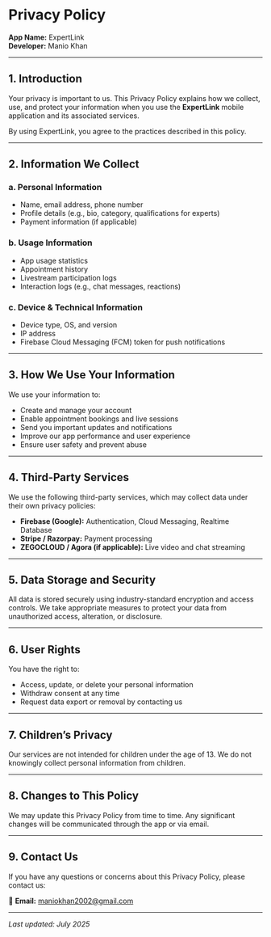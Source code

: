 # Privacy Policy

**App Name:** ExpertLink  
**Developer:** Manio Khan

---

## 1. Introduction

Your privacy is important to us. This Privacy Policy explains how we collect, use, and protect your information when you use the **ExpertLink** mobile application and its associated services.

By using ExpertLink, you agree to the practices described in this policy.

---

## 2. Information We Collect

### a. Personal Information
- Name, email address, phone number  
- Profile details (e.g., bio, category, qualifications for experts)  
- Payment information (if applicable)  

### b. Usage Information
- App usage statistics  
- Appointment history  
- Livestream participation logs  
- Interaction logs (e.g., chat messages, reactions)  

### c. Device & Technical Information
- Device type, OS, and version  
- IP address  
- Firebase Cloud Messaging (FCM) token for push notifications  

---

## 3. How We Use Your Information

We use your information to:
- Create and manage your account  
- Enable appointment bookings and live sessions  
- Send you important updates and notifications  
- Improve our app performance and user experience  
- Ensure user safety and prevent abuse  

---

## 4. Third-Party Services

We use the following third-party services, which may collect data under their own privacy policies:

- **Firebase (Google):** Authentication, Cloud Messaging, Realtime Database  
- **Stripe / Razorpay:** Payment processing  
- **ZEGOCLOUD / Agora (if applicable):** Live video and chat streaming  

---

## 5. Data Storage and Security

All data is stored securely using industry-standard encryption and access controls. We take appropriate measures to protect your data from unauthorized access, alteration, or disclosure.

---

## 6. User Rights

You have the right to:
- Access, update, or delete your personal information  
- Withdraw consent at any time  
- Request data export or removal by contacting us  

---

## 7. Children’s Privacy

Our services are not intended for children under the age of 13. We do not knowingly collect personal information from children.

---

## 8. Changes to This Policy

We may update this Privacy Policy from time to time. Any significant changes will be communicated through the app or via email.

---

## 9. Contact Us

If you have any questions or concerns about this Privacy Policy, please contact us:

📧 **Email:** [maniokhan2002@gmail.com](mailto:maniokhan2002@gmail.com)

---

_Last updated: July 2025_
